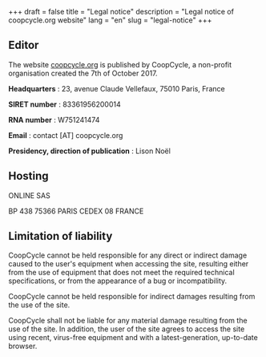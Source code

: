 +++
draft = false
title = "Legal notice"
description = "Legal notice of coopcycle.org website"
lang = "en"
slug = "legal-notice"
+++

Editor
------

The website [coopcycle.org](https://coopcycle.org) is published by CoopCycle, a non-profit organisation created the 7th of October 2017.

**Headquarters** : 23, avenue Claude Vellefaux, 75010 Paris, France

**SIRET number** : 83361956200014

**RNA number** : W751241474

**Email** : contact [AT] coopcycle.org

**Presidency, direction of publication** : Lison Noël

Hosting
-------

ONLINE SAS

BP 438 75366 PARIS CEDEX 08 FRANCE

Limitation of liability
-----------------------

CoopCycle cannot be held responsible for any direct or indirect damage caused to the user's equipment when accessing the site, resulting either from the use of equipment that does not meet the required technical specifications, or from the appearance of a bug or incompatibility.

CoopCycle cannot be held responsible for indirect damages resulting from the use of the site.

CoopCycle shall not be liable for any material damage resulting from the use of the site. In addition, the user of the site agrees to access the site using recent, virus-free equipment and with a latest-generation, up-to-date browser.

